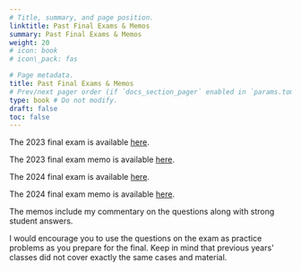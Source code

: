 ```yaml
---
# Title, summary, and page position.
linktitle: Past Final Exams & Memos
summary: Past Final Exams & Memos
weight: 20
# icon: book
# icon\_pack: fas

# Page metadata.
title: Past Final Exams & Memos
# Prev/next pager order (if `docs_section_pager` enabled in `params.toml`)
type: book # Do not modify.
draft: false
toc: false
---
```


The 2023 final exam is available [here](/../../torts2025-material/past-exam/final2023.pdf).

The 2023 final exam memo is available [here](/../../torts2025-material/past-exam/final-memo2023.pdf). 

The 2024 final exam is available [here](/../../torts2025-material/past-exam/final2024.pdf).

The 2024 final exam memo is available [here](/../../torts2025-material/past-exam/final-memo2024.pdf). 

The memos include my commentary on the questions along with strong student answers.

I would encourage you to use the questions on the exam as practice problems as you prepare for the final. Keep in mind that previous years' classes did not cover exactly the same cases and material.